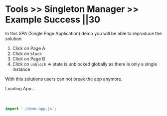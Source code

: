 # Tools >> Singleton Manager >> Example Success ||30

In this SPA (Single Page Application) demo you will be able to reproduce the solution.

1. Click on Page A
2. Click on `block`
3. Click on Page B
4. Click on `unblock` => state is unblocked globally as there is only a single instance

With this solutions users can not break the app anymore.

<demo-app-success>Loading App...</demo-app-success>

<div id="overlay-target" style="margin-top: 50px;"></div>

```js script
import './demo-app.js';
```
